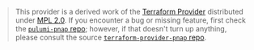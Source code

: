 > This provider is a derived work of the [Terraform Provider](https://github.com/phoenixnap/terraform-provider-pnap)
> distributed under [MPL 2.0](https://www.mozilla.org/en-US/MPL/2.0/). If you encounter a bug or missing feature,
> first check the [`pulumi-pnap` repo](https://github.com/phoenixnap/pulumi-pnap/issues); however, if that doesn't turn up anything,
> please consult the source [`terraform-provider-pnap` repo](https://github.com/phoenixnap/terraform-provider-pnap/issues).
